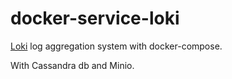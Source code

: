 # docker-service-loki

[Loki](https://grafana.com/docs/loki/latest/overview/) log aggregation system with docker-compose.

With Cassandra db and Minio.
